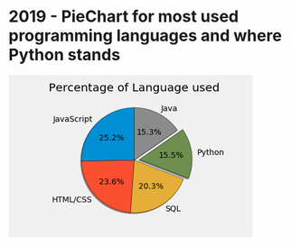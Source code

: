 # 2019 - PieChart for most used programming languages and where Python stands

![](Percentage_of_the_languages_used.png)
